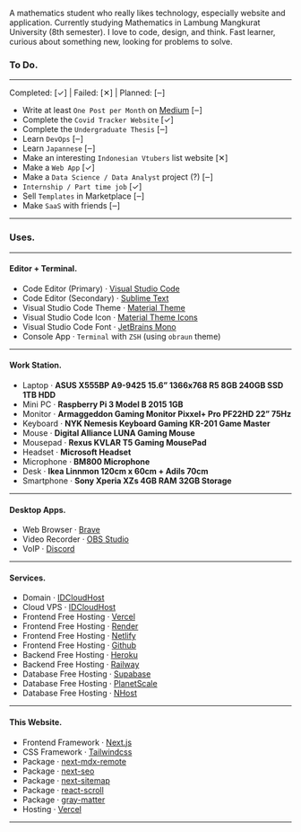 A mathematics student who really likes technology, especially website and application. Currently studying Mathematics in Lambung Mangkurat University (8th semester). I love to code, design, and think. Fast learner, curious about something new, looking for problems to solve.

### To Do.

---

Completed: [✓] | Failed: [✕] | Planned: [‒]

- Write at least `One Post per Month` on [Medium](https://medium.com/) [‒]
- Complete the `Covid Tracker Website` [✓]
- Complete the `Undergraduate Thesis` [‒]
- Learn `DevOps` [‒]
- Learn `Japannese` [‒]
- Make an interesting `Indonesian Vtubers` list website [✕]
- Make a `Web App` [✓]
- Make a `Data Science / Data Analyst` project (?) [‒]
- `Internship / Part time job` [✓]
- Sell `Templates` in Marketplace [‒]
- Make `SaaS` with friends [‒]

---

### Uses.

---

#### Editor + Terminal.

- Code Editor (Primary) · [Visual Studio Code](https://code.visualstudio.com/)
- Code Editor (Secondary) · [Sublime Text](https://www.sublimetext.com/)
- Visual Studio Code Theme · [Material Theme](https://marketplace.visualstudio.com/items?itemName=Equinusocio.vsc-material-theme)
- Visual Studio Code Icon · [Material Theme Icons](https://marketplace.visualstudio.com/items?itemName=Equinusocio.vsc-material-theme-icons)
- Visual Studio Code Font · [JetBrains Mono](https://www.jetbrains.com/lp/mono/)
- Console App · `Terminal` with `ZSH` (using `obraun` theme)

---

#### Work Station.

- Laptop · **ASUS X555BP A9-9425 15.6” 1366x768 R5 8GB 240GB SSD 1TB HDD**
- Mini PC · **Raspberry Pi 3 Model B 2015 1GB**
- Monitor · **Armaggeddon Gaming Monitor Pixxel+ Pro PF22HD 22” 75Hz**
- Keyboard · **NYK Nemesis Keyboard Gaming KR-201 Game Master**
- Mouse · **Digital Alliance LUNA Gaming Mouse**
- Mousepad · **Rexus KVLAR T5 Gaming MousePad**
- Headset · **Microsoft Headset**
- Microphone · **BM800 Microphone**
- Desk · **Ikea Linnmon 120cm x 60cm + Adils 70cm**
- Smartphone · **Sony Xperia XZs 4GB RAM 32GB Storage**

---

#### Desktop Apps.

- Web Browser · [Brave](https://brave.com/)
- Video Recorder · [OBS Studio](https://obsproject.com/)
- VoIP · [Discord](https://discord.com/)

---

#### Services.

- Domain · [IDCloudHost](https://idcloudhost.com/)
- Cloud VPS · [IDCloudHost](https://console.idcloudhost.com/)
- Frontend Free Hosting · [Vercel](https://vercel.com/)
- Frontend Free Hosting · [Render](https://render.com/)
- Frontend Free Hosting · [Netlify](https://www.netlify.com/)
- Frontend Free Hosting · [Github](https://pages.github.com/)
- Backend Free Hosting · [Heroku](https://www.heroku.com/)
- Backend Free Hosting · [Railway](https://railway.app/)
- Database Free Hosting · [Supabase](https://supabase.com/)
- Database Free Hosting · [PlanetScale](https://planetscale.com/)
- Database Free Hosting · [NHost](https://nhost.io/)

---

#### This Website.

- Frontend Framework · [Next.js](https://nextjs.org/)
- CSS Framework · [Tailwindcss](https://tailwindcss.com/)
- Package · [next-mdx-remote](https://www.npmjs.com/package/next-mdx-remote)
- Package · [next-seo](https://www.npmjs.com/package/next-seo)
- Package · [next-sitemap](https://www.npmjs.com/package/next-sitemap)
- Package · [react-scroll](https://www.npmjs.com/package/react-scroll)
- Package · [gray-matter](https://www.npmjs.com/package/gray-matter)
- Hosting · [Vercel](https://vercel.com/)

---
